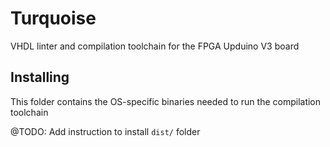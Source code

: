 # Turquoise

VHDL linter and compilation toolchain for the FPGA Upduino V3 board

## Installing

This folder contains the OS-specific binaries needed to run the compilation toolchain

@TODO: Add instruction to install `dist/` folder